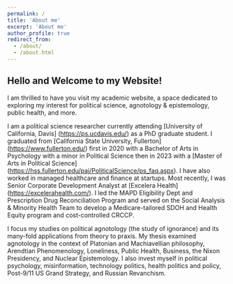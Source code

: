 ```yaml
---
permalink: /
title: 'About me'
excerpt: 'About me'
author_profile: true
redirect_from:
  - /about/
  - /about.html
---
```


## Hello and Welcome to my Website!

I am thrilled to have you visit my academic website, a space dedicated to exploring my interest for political science, agnotology & epistemology, public health, and more. 

I am a political science researcher currently attending [University of California, Davis] (https://ps.ucdavis.edu/) as a PhD graduate student. I graduated from [California State University, Fullerton] (https://www.fullerton.edu/) first in 2020 with a Bachelor of Arts in Psychology with a minor in Political Science then in 2023 with a [Master of Arts in Political Science] (https://hss.fullerton.edu/paj/PoliticalScience/ps_faq.aspx). I have also worked in managed healthcare and finance at startups. Most recently, I was Senior Corporate Development Analyst at [Excelera Health] (https://excelerahealth.com/). I led the MAPD Eligibility Dept and Prescription Drug Reconciliation Program and served on the Social Analysis & Minority Health Team to develop a Medicare-tailored SDOH and Health Equity program and cost-controlled CRCCP. 

I focus my studies on political agnotology (the study of ignorance) and its many-fold applications from theory to praxis. My thesis examined agnotology in the context of Platonian and Machiavellian philosophy, Arendtian Phenomenology, Loneliness, Public Health, Business, the Nixon Presidency, and Nuclear Epistemology. I also invest myself in political psychology, misinformation, technology politics, health politics and policy, Post-9/11 US Grand Strategy, and Russian Revanchism. 


